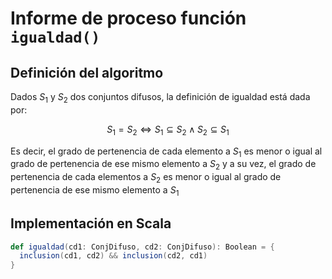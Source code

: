 # Informe de proceso función `igualdad()`


## Definición del algoritmo

Dados $S_1$ y $S_2$ dos conjuntos difusos, la definición de igualdad está dada por:

$$
S_1 = S_2 \iff S_1 \subseteq S_2 \land S_2 \subseteq S_1
$$

Es decir, el grado de pertenencia de cada elemento a $S_1$ es menor o igual al grado de pertenencia de ese mismo elemento a $S_2$ 
y a su vez, el grado de pertenencia de cada elementos a $S_2$ es menor o igual al grado de pertenencia de ese mismo elemento a $S_1$

## Implementación en Scala


```scala
def igualdad(cd1: ConjDifuso, cd2: ConjDifuso): Boolean = {
  inclusion(cd1, cd2) && inclusion(cd2, cd1)
}
```
